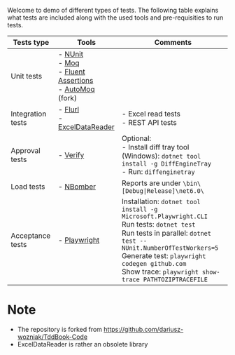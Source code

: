 Welcome to demo of different types of tests. The following table explains what tests are included along with the used tools and pre-requisities to run tests.

| Tests type |  Tools  | Comments  |
|---|---|---|
|  Unit tests | - [NUnit](https://nunit.org/)<br/>- [Moq](https://github.com/moq/moq4)<br />- [Fluent Assertions](https://fluentassertions.com/)<br />- [AutoMoq](https://github.com/dariusz-wozniak/AutoMoq) (fork)   |   |
|  Integration tests |  - [Flurl](https://flurl.dev/)<br />- [ExcelDataReader](https://github.com/ExcelDataReader/ExcelDataReader) |  - Excel read tests<br />- REST API tests |
| Approval tests  | - [Verify](https://github.com/VerifyTests/Verify)  |   Optional:<br />- Install diff tray tool (Windows): `dotnet tool install -g DiffEngineTray`<br />- Run: `diffenginetray`
| Load tests | - [NBomber](https://nbomber.com/) | Reports are under `\bin\[Debug\|Release]\net6.0\`
| Acceptance tests | - [Playwright](https://playwright.dev/) | Installation: `dotnet tool install -g Microsoft.Playwright.CLI`<br />Run tests: `dotnet test`<br />Run tests in parallel: `dotnet test -- NUnit.NumberOfTestWorkers=5`<br />Generate test: `playwright codegen github.com`<br />Show trace: `playwright show-trace PATHTOZIPTRACEFILE`

# Note
- The repository is forked from https://github.com/dariusz-wozniak/TddBook-Code
- ExcelDataReader is rather an obsolete library